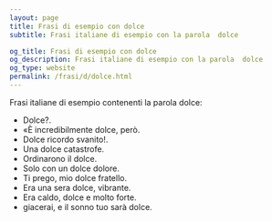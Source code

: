 ```yaml
---
layout: page
title: Frasi di esempio con dolce 
subtitle: Frasi italiane di esempio con la parola  dolce

og_title: Frasi di esempio con dolce 
og_description: Frasi italiane di esempio con la parola  dolce
og_type: website
permalink: /frasi/d/dolce.html
---
```


Frasi italiane di esempio contenenti la parola dolce:


- Dolce?.
- «È incredibilmente dolce, però.
- Dolce ricordo svanito!.
- Una dolce catastrofe.
- Ordinarono il dolce.
- Solo con un dolce dolore.
- Ti prego, mio dolce fratello.
- Era una sera dolce, vibrante.
- Era caldo, dolce e molto forte.
- giacerai, e il sonno tuo sarà dolce.
